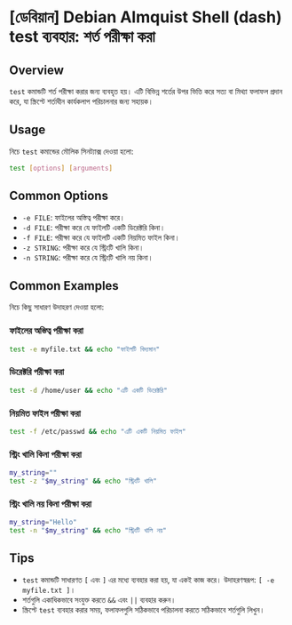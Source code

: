 # [ডেবিয়ান] Debian Almquist Shell (dash) test ব্যবহার: শর্ত পরীক্ষা করা

## Overview
`test` কমান্ডটি শর্ত পরীক্ষা করার জন্য ব্যবহৃত হয়। এটি বিভিন্ন শর্তের উপর ভিত্তি করে সত্য বা মিথ্যা ফলাফল প্রদান করে, যা স্ক্রিপ্টে শর্তাধীন কার্যকলাপ পরিচালনার জন্য সহায়ক।

## Usage
নিচে `test` কমান্ডের মৌলিক সিনট্যাক্স দেওয়া হলো:

```sh
test [options] [arguments]
```

## Common Options
- `-e FILE`: ফাইলের অস্তিত্ব পরীক্ষা করে।
- `-d FILE`: পরীক্ষা করে যে ফাইলটি একটি ডিরেক্টরি কিনা।
- `-f FILE`: পরীক্ষা করে যে ফাইলটি একটি নিয়মিত ফাইল কিনা।
- `-z STRING`: পরীক্ষা করে যে স্ট্রিংটি খালি কিনা।
- `-n STRING`: পরীক্ষা করে যে স্ট্রিংটি খালি নয় কিনা।

## Common Examples
নিচে কিছু সাধারণ উদাহরণ দেওয়া হলো:

### ফাইলের অস্তিত্ব পরীক্ষা করা
```sh
test -e myfile.txt && echo "ফাইলটি বিদ্যমান"
```

### ডিরেক্টরি পরীক্ষা করা
```sh
test -d /home/user && echo "এটি একটি ডিরেক্টরি"
```

### নিয়মিত ফাইল পরীক্ষা করা
```sh
test -f /etc/passwd && echo "এটি একটি নিয়মিত ফাইল"
```

### স্ট্রিং খালি কিনা পরীক্ষা করা
```sh
my_string=""
test -z "$my_string" && echo "স্ট্রিংটি খালি"
```

### স্ট্রিং খালি নয় কিনা পরীক্ষা করা
```sh
my_string="Hello"
test -n "$my_string" && echo "স্ট্রিংটি খালি নয়"
```

## Tips
- `test` কমান্ডটি সাধারণত `[` এবং `]` এর মধ্যে ব্যবহার করা হয়, যা একই কাজ করে। উদাহরণস্বরূপ: `[ -e myfile.txt ]`।
- শর্তগুলি একাধিকভাবে সংযুক্ত করতে `&&` এবং `||` ব্যবহার করুন।
- স্ক্রিপ্টে `test` ব্যবহার করার সময়, ফলাফলগুলি সঠিকভাবে পরিচালনা করতে সঠিকভাবে শর্তগুলি লিখুন।